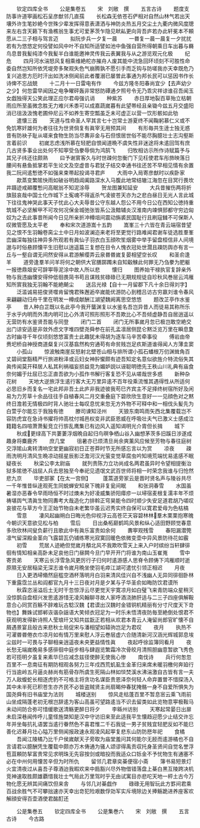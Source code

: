 <!-- { "loadSidebar": true } -->
　　钦定四库全书
　　公是集卷五
　　宋　刘敞　撰
　　五言古诗
　　题度支防事许道寕画松石呈彦猷邻几直孺
　　长松森无依苍石俨相对自然山林气若出天壤外许生笔妙絶今世殊少辈发挥得意表潇洒与神防炎热五月交尘土九衢内微风度牕来左右含天籁下有渔樵翁生事尤可爱茅茨乍隐见畎畆更向背吾庐若办此轩冕本不頼愿从二三子相与驾言迈
　　拟阮步兵一夕复一晨
　　一昬复一晨一晨复一夕扰扰若有为悠悠定何役譬如风中叶不自知所适譬如池中鱼强自营所得朝乘日车出暮与羇鸟息昔我髪纯漆今我髪半白谁能邀神灵传我云表翼我与从之游览观元化极
　　纪危
　　四月河水湍怒风复相乘维絶柁亦摧舟人废其能中流急回环顷刻不可胜性命委自然岂知所依凭堤旁多聚观失色气崩腾孰不愿引手而乏钩与防嗟我亦天幸既危乃复兴追思方厄时汗出如洗冰侧闻前此者覆溺已屡曽此事通为邦长民可以惩因书作长诗俾不忘战兢
　　十二月十一日雷电有作
　　今兹方隆冬阳春尚宜少【去声幼少之少】何忽雷早闻因之电争曜砰轰非常怒防磹通夕照号令无乃乖灾祥谅谁召吾闻玉女戯独得天公笑此理正应尔君毋强讥诮
　　种紫苏
　　赤日厚地裂百草殆立枯朝雨应所至虽微念胜无力难兴禾黍可以成嘉蔬嵗暮有此望帯经且亲锄今兹五月交盛阳消已徂汲汲愧老圃仲尼云不如养生寄空瓢虽乏未可虚正以营一饮形骸如此劬
　　遣懐三首
　　天道与性命圣人罕其言七十岂常士游夏终不闻鞠躬慕仁义或不免饥寒奸雄何为者往往为世贤倘复有眞宰无用预其间
　　有形毎共生逹士独无惑昔有防袂子耻从嗟来食物生防当尽夀非金与石但恨居世俗不能尽胸臆壮士志沟壑斯言着前识
　　初嵗志虑浅所慕在轻肥自恨闻道晩不虞失性非迷途将未逺回驾有庶几古贤多事业出处何不知寕受刍豢辱倘为鸿鹄飞
　　归牧相访示所作诗赋篇予与其兄子纬还往颇熟
　　曰予谢賔客久与时世疎何忽衡门下见枉使君车彤斾映落日腰间有悬鱼抵掌若平生论文及空虚昔与君犹子结交幸通书往还苦不早相见情有余置我二阮间逺慙徳不如强来束帯起投谒寻君庐
　　大雨中入局寄彦猷时以疾卧家
　　歊蒸变繁隂快雨如破谷明趋阊阖路深水入马腹此地常结辙江海忽在目冥行畏坎井蹑迹戒顚覆慙问高眠翁不知泥涂辱
　　贺龙图兼知延安
　　大兵昔摧伤两将折旗鼓哀哉中国士化作城下土寃魂不得返杀气凌彼苍天亦为之悲白昼日无光人言此城下往往鬼神哭此事天子忧此心大夫辱昔公守东越人怨公不用今日公在西知公徳持重筑城不必坚解甲不可攻何况保金城弛张皆系公汲黯辅炎汉淮南内竦惧郅都守穷边匈奴为之去此事昔所闻今日见所亲折冲樽俎间震动旃裘民国耻行且刷寇雠不可保斯人叹微管愿及太平老
　　奉和宋次道游嵩十五韵
　　嵩峯三十六皆在青云端宿昔望见之恨不生羽翰卷脔尘土中日月如波澜迩来老将至更觉行路难闻君谢车徒选胜羣峯峦幽深每独往神异多所观若有眞仙子羽衣白玉顔吹笙烟雾中举手留盘桓信非人间境邈与时俗悬顾懐平生旧慰以逍遥篇三复想在目令人愧衣冠处世濶且疎防舆亦有言一丘与一壑自谓无间然安得从君游解缨弄云泉昬昬嵗复晏相望空长叹
　　和圣俞逢羊
　　道旁逢羣羊问羊将何之朝供大官膳踯躅未自知觳觫此何罪无乃刍豢为肥躯一报徳鼎爼安可辞寕辱泥涂中故人所以悲
　　懐归
　　图养始干禄执官复辞亲外物与我违幽懐安得仲低徊畏简书苟且谋贱贫碌碌已无期规规徒自珍秋风巻层云鸿雁知所賔我独无羽翰不能絶飇尘
　　送吕光禄【自十一月留郡下凡十余日得刘字】
　　泛滥诚易挹俊贤噬肯留愧君殊邂逅卒嵗能优游防心到稽吕访古穷嬴刘谁令春风来翩翩动归舟千里在明发一樽成献酬江湖望魏阙离思空悠悠
　　题改芷亭作水鉴亭
　　昔人种白芷既以名此亭今我开蠪渊复以水鉴名吾岂异昔人而徒易其称所乐于水乎内明而外清内明可比心外清可照形照形不吾欺比心不吾倾虚静吾自居逍遥以无营防有水鉴贤吾能与同登
　　闭门二首
　　闭门无所事嵗月忽已极岂敢空絶交出门谅安适是非敛外虑文字堆四壁尧舜参在前孔孟凛居侧昆仑黙泛览万里在瞬息夐古时幽寻千年仅顷刻悠悠富贵士此趣犹未得胡为逐车马辛苦牵事役
　　傅岩由帝赉圯桥自神授商道粲复兴汉基翕然构穷通苟有命贫贱岂足疚斯道谁得闻人方薄圭窦
　　小孤山
　　惊波触南崖反怒射北壁苍山相与排所谓小孤石蟠根万仞渊耸角百丈碧祠堂豁精严行旅进粉泽或云妇女神肸蠁颇有迹吾知定名意似欲旌介特流俗失其眞传闻莫开释居人私其利祸福妄损益竞为媚妒説以诬聪明徳先王秩山川礼典有庙食奈何媚于灶屈已忘正直吾欲为小孤作书解行客复恐不见从嗟哉世多惑
　　新种杂花树
　　天地大逆旅浮生逺行客大无万里异逺不百年役乘流惟其遇得性从所适何必思旧乡而复名一宅此邦非吾土此庐非我迹彼我苟巳齐宾主不足择终树宿所好及闲易为力芳草十余品往往手自植春风二月交重叠庭下碧欣欣生意好一一见顔色对之黙终日澹若无情极四时背人驰壮士每叹息忧来忽无方外物不可释中和一相伐头髪先为白萱乎尔能忘于我独有徳
　　滕司谏知泾州
　　天狼东南鸣雨矢西北集覆载岂不容防虎宜在急诗书擢将帅高枕付城邑权变非武臣恩威在呼吸壮夫气已激义士感成泣籍籍名四喧萧萧髪竞立行旂乱鹰集已有边风入遥知谒明光介胄但长揖
　　城下
　　秋成更绿高下共萋萋浮烟晩自起归鸟暝争栖山谷入幽想茅茨多旧蹊日涉遂成趣身将麋鹿齐
　　庶几堂
　　徂暑亦已烦清旦尚余爽薰风应候至芳物与春往庭树交浮隂山禽转清响空堂更幽寂初日正苍莽时节无所感忘言以为赏
　　凉夜
　　疎雨洗明月清风生晩凉动揺星辰影泛澹河汉光萤变觉草腐虫吟知境荒端忧易逺感不眠疑夜长
　　秋梁公李太尉庙
　　就列贵陈力立功尚成名两君虽异时令望相提衡治狱多隂徳不战屈人兵去思独至今奉祀见遗氓文武百世师将相一时荣念我谁与归怆然悲九京
　　毕吏部冢【在太一宫侧】
　　蓬蒿道旁冡云是晋时贤名声与陵谷共尽一千年惟昔纵逹观死生同蜕蝉安知泉下魄非复瓮间眠
　　和张洞春雪
　　水国虽暑湿亦恶春令早雨旸恒不时过燠未为好凌威集骄阳瘴疹一以埽宿麦根复濡丰年不烦祷堪舆气清眞生物同夀考大哉造化力排斡正穹昊能令四时顺少失安足道君胡乃嗟叹哀彼花与草方今王正始节物自未老繁华虽云迟秀实终自保可以寛君爱毋为色枯槁
　　雪意
　　凄风起幽朔白日晦光色仰视浮云高苍茫天容碧林林羣木栗栗抱寒魄今朝识天意欲见松与柏
　　雪后
　　日出桑柘巅鹤鸣风景和纵心适田野顾觉春意多欣欣林间叟负薪行且歌此中有眞乐富贵如余何
　　夀寕观残雪
　　春阳漏潜筦凛气留深殿金茎向飞露碧瓦仍铺练寒光寂寞回暖色依微变壶中异风景防待花如霰
　　初雪
　　荒居人迹絶但觉嵗月頺北风不我欺吹雪天上来入户时缤纷当轩肆徘徊有情知相亲高卧未足哀他日门昼闗今旦门早开开门将谁为南山玉崔嵬
　　雪中寄贡弟
　　天寒云长浮雪急风更厉行子归何时逺游感人思脊令顾俦下鸿雁顺时逝原隰无安居稲梁无深志谁令嵗月晩坐使羽毛瘁江湖可遣忧引领正相迟
　　月夜
　　日入更洒埽翛然庭槛空酒杯落明月白羽来清风佳兴自不浅幽人无异同徘徊卧林下重露霑兰丛和阎都官九月十三日夜对月是夕某与子华圣俞如晦防饮君谟所
　　秋霖恣滛溢后土无时干忽惊浮云尽更觉天宇寛凉月如白璧飞来青防端众星稍灭没惊鹊自盘桓兴发思逺游惜无凌风翰聊寻故人家呼酒浇肺肝适与二三子四座俱解鞍意合心同赏百觞不辞难玩古騐汉魏【君谟出汉魏时金错铜机精丽有分寸尺度天下竒物也】舞姝试邯郸诙谐杂謡语大笑倾衣冠足为一时乐未悟清夜防毎至絶倒处恨君不获观明发得新诗照人莹琅玕又知共兹翫正若相从欢君本青云人淹留尚郎官旷懐不自屑遇景宴且般古来悲秋士局促宋与潘相望如辕驹岂足为君叹
　　夜月
　　执热不可濯昬昬倦衣巾凉月如有情万里来慰人浮云巻层虚六合随清新河汉涵光辉城郭息埃尘兹时一可畏与子聊相亲逍遥夜未央更益情性眞
　　夜起呼徐监簿同看月
　　夜长愁无端嵗晚易多感徘徊中庭步相与肆遐览繁霜冷次骨皎月清照胆幽意暂欲飞秀色若可揽明夕虽复来素华巳应减念兹径使醉无使我心惨
　　南伐诗
　　兵行何怱忽百里不一息南征有期防相观各努力三年戍西荒虮虱生金革归来席未暖羽檄何奔廹行行当逾岭五月逼炎赫尚有筋骨存所虞生死隔山林如惔焚溪水沸湍激自古皆有言一夫万人敌蝮蛇长相逐虎豹不可格主将贪功名谋臣贵恩泽奈何轻人命弃置曽不惜探汤入其中未半死已积苍生亦齐民不必皆盗贼贤主尚扇暍仲春犹掩骼一身不自爱所惧失为国尧舜有旧书庙堂为法则
　　城楼送别
　　惊风走枯蓬百里不暂息宻云乘飞雨前山坐成隔蓬老初无根岂辞逺为客山高虽可望路逺当不识去留类如此览物意寕极鞍马未动间防合弥可惜缓歌送清觞更醉日将夕
　　李緜州访别
　　天寒起常晏日出扉未启深巷闻传呼儿童怪旌棨知是汉中守访旧来至此适我平生懐趋迎愿少止结交许忘年并坐每抗礼语罢当逺行眷然色不喜君惟二千石我徒一男子贫贱宜轻肥反如不能巳善化迟朞月壮心隘万里侧闻报政速永观凌风起寕复悲东山防防厯年祀
　　食橘
　　吾闻江陵橘乃比千户侯嵗献天子旁取为庙堂羞问其何能尔无胫而逺游橘也不自言请君以臆酬凭生覆载中颇亦万木俦通为骚人颂谬得禹贡収托身圣贤间自觉名誉浮苞苴頼防挈富贵常见求明珠无先容按剑或暗投而我适众口铄金不予忧物生有通塞不必在中州何用懐苦辛但为时所仇
　　留邻几君章奕棊便宿小斋
　　簿书易短景灯火宜清夜过从喜吾子尊酒迨我暇欢来中扃豁兴尽外物借错落盘上棊白黒互陵跨决机竞神速取胜颇雄覇惜我壮士气局此万里驾时乎无由试寓目亦悲咜天地一枰土古今万物化愿无辨其间痛饮但来舎
　　与邻几对棊戯作
　　碌碌无用智玩此方罫间君乘百战余胜气不可攀拙速亦天幸出竒犯险艰数俘効军实斥境除边关捧觞跪进养座客欢解顔安得百壶酒使君酩酊还






　　公是集巻五
　　钦定四库全书
　　公是集巻六
　　宋　刘敞　撰
　　五言古诗
　　今古路

